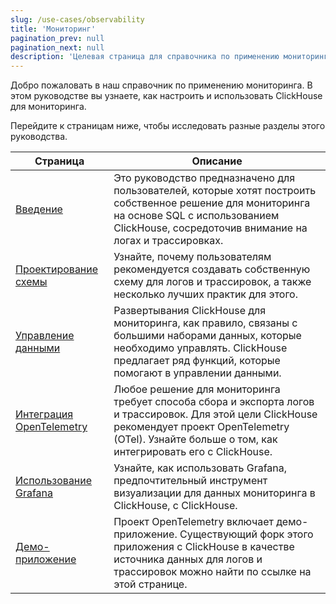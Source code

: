 ```yaml
---
slug: /use-cases/observability
title: 'Мониторинг'
pagination_prev: null
pagination_next: null
description: 'Целевая страница для справочника по применению мониторинга'
---
```


Добро пожаловать в наш справочник по применению мониторинга. В этом руководстве вы узнаете, как настроить и использовать ClickHouse для мониторинга.

Перейдите к страницам ниже, чтобы исследовать разные разделы этого руководства.

| Страница                                                   | Описание                                                                                                                                                                                                               |
|----------------------------------------------------------|------------------------------------------------------------------------------------------------------------------------------------------------------------------------------------------------------------------------|
| [Введение](./introduction.md)                             | Это руководство предназначено для пользователей, которые хотят построить собственное решение для мониторинга на основе SQL с использованием ClickHouse, сосредоточив внимание на логах и трассировках.                  |
| [Проектирование схемы](./schema-design.md)               | Узнайте, почему пользователям рекомендуется создавать собственную схему для логов и трассировок, а также несколько лучших практик для этого.                                                                          |
| [Управление данными](./managing-data.md)                 | Развертывания ClickHouse для мониторинга, как правило, связаны с большими наборами данных, которые необходимо управлять. ClickHouse предлагает ряд функций, которые помогают в управлении данными.                     |
| [Интеграция OpenTelemetry](./integrating-opentelemetry.md) | Любое решение для мониторинга требует способа сбора и экспорта логов и трассировок. Для этой цели ClickHouse рекомендует проект OpenTelemetry (OTel). Узнайте больше о том, как интегрировать его с ClickHouse.     |
| [Использование Grafana](./grafana.md)                     | Узнайте, как использовать Grafana, предпочтительный инструмент визуализации для данных мониторинга в ClickHouse, с ClickHouse.                                                                                       |
| [Демо-приложение](./demo-application.md)                 | Проект OpenTelemetry включает демо-приложение. Существующий форк этого приложения с ClickHouse в качестве источника данных для логов и трассировок можно найти по ссылке на этой странице.                            |
